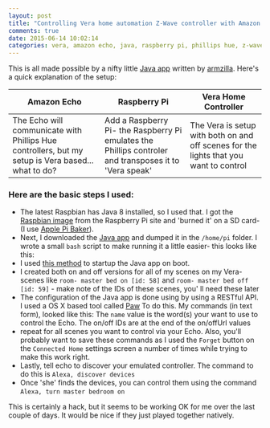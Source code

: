 ```yaml
---
layout: post
title: "Controlling Vera home automation Z-Wave controller with Amazon Echo by running an emulator on a Raspberry Pi"
comments: true
date: 2015-06-14 10:02:14
categories: vera, amazon echo, java, raspberry pi, phillips hue, z-wave
---
```


This is all made possible by a nifty little [Java app](https://github.com/armzilla/amazon-echo-ha-bridge) written by [armzilla](https://github.com/armzilla). Here's a quick explanation of the setup:

Amazon Echo | Raspberry Pi | Vera Home Controller
----------- | ------------ | --------------------
The Echo will communicate with Phillips Hue controllers, but my setup is Vera based... what to do? | Add a Raspberry Pi- the Raspberry Pi emulates the Phillips controler and transposes it to 'Vera speak' | The Vera is setup with both on and off scenes for the lights that you want to control

### Here are the basic steps I used:

- The latest Raspbian has Java 8 installed, so I used that. I got the [Raspbian image](https://www.raspberrypi.org/downloads/) from the Raspberry Pi site and 'burned it' on a SD card- (I use [Apple Pi Baker](http://www.tweaking4all.com/hardware/raspberry-pi/macosx-apple-pi-baker/)).
- Next, I downloaded the [Java app](https://github.com/armzilla/amazon-echo-ha-bridge) and dumped it in the `/home/pi` folder. I wrote a small `bash` script to make running it a little easier- this looks like this:<script src="https://gist.github.com/funkfinger/96ed2f0fd8a8653787fd.js"></script>
- I used [this method](http://localhost:4000/raspberry/pi,/crontab/2015/06/14/starting-something-on-raspberry-pi-boot/) to startup the Java app on boot.
- I created both on and off versions for all of my scenes on my Vera- scenes like `room- master bed on [id: 58]` and `room- master bed off [id: 59]` - make note of the IDs of these scenes, you'
ll need these later
- The configuration of the Java app is done using by using a RESTful API. I used a OS X based tool called [Paw](https://luckymarmot.com/paw) To do this. My commands (in text form), looked like this:<script src="https://gist.github.com/funkfinger/e8f296a2064b64049905.js"></script> The `name` value is the word(s) your want to use to control the Echo. The on/off IDs are at the end of the on/offUrl values
- repeat for all scenes you want to control via your Echo. Also, you'll probably want to save these commands as I used the `Forget` button on the `Connected Home` settings screen a number of times while trying to make this work right. 
- Lastly, tell echo to discover your emulated controller. The command to do this is `Alexa, discover devices`
- Once 'she' finds the devices, you can control them using the command `Alexa, turn master bedroom on`

This is certainly a hack, but it seems to be working OK for me over the last couple of days. It would be nice if they just played together natively.

